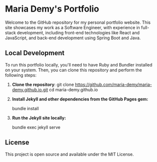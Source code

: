 # Maria Demy's Portfolio

Welcome to the GitHub repository for my personal portfolio website. This site showcases my work as a Software Engineer, with experience in full-stack development, including front-end technologies like React and JavaScript, and back-end development using Spring Boot and Java.

## Local Development

To run this portfolio locally, you'll need to have Ruby and Bundler installed on your system. Then, you can clone this repository and perform the following steps:

1. **Clone the repository**:
   git clone https://github.com/maria-demy/maria-demy.github.io.git
   cd maria-demy.github.io

2. **Install Jekyll and other dependencies from the GitHub Pages gem:**

    bundle install

3. **Run the Jekyll site locally:**

    bundle exec jekyll serve

## License

This project is open source and available under the MIT License.
